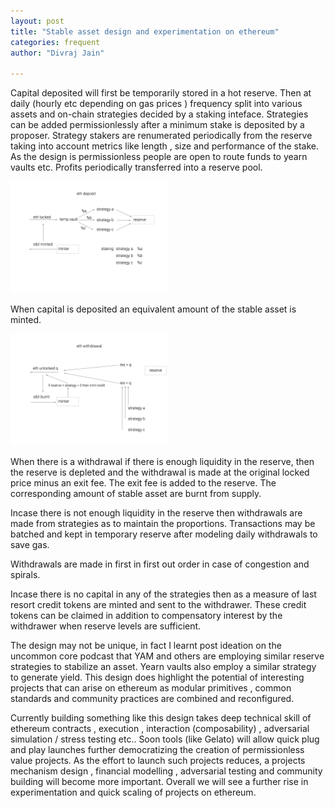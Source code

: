 ```yaml
---
layout: post
title: "Stable asset design and experimentation on ethereum"
categories: frequent
author: "Divraj Jain"

---
```


Capital deposited will first be temporarily stored in a hot reserve. Then at daily (hourly etc depending on gas prices ) frequency split into various assets and on-chain strategies decided by a staking inteface. Strategies can be added permissionlessly after a minimum stake is deposited by a proposer. Strategy stakers are renumerated periodically from the reserve taking into account metrics like length , size and performance of the stake. As the design is permissionless people are open to route funds to yearn vaults etc. Profits periodically transferred into a reserve pool.

<img src="https://github.com/divraj/divraj.github.io/raw/master/_assets/ethdeposit.png" width="50%">

When capital is deposited an equivalent amount of the stable asset is minted.

<img src="https://github.com/divraj/divraj.github.io/raw/master/_assets/ethwithdrawal.png" width="50%">


When there is a withdrawal if there is enough liquidity in the reserve, then the reserve is depleted and the withdrawal is made at the original locked price minus an exit fee. The exit fee is added to the reserve. The corresponding amount of stable asset are burnt from supply. 

Incase there is not enough liquidity in the reserve then withdrawals are made from strategies as to maintain the proportions. Transactions may be batched and kept in temporary reserve after modeling daily withdrawals to save gas.

Withdrawals are made in first in first out order in case of congestion and spirals.

Incase there is no capital in any of the strategies then as a measure of last resort credit tokens are minted and sent to the withdrawer. These credit tokens can be claimed in addition to compensatory interest by the withdrawer when reserve levels are sufficient.

The design may not be unique, in fact I learnt post ideation on the uncommon core podcast that YAM and others are employing similar reserve strategies to stabilize an asset. Yearn vaults also employ a similar strategy to generate yield. This design does highlight the potential of interesting projects that can arise on ethereum as modular primitives , common standards and community practices are combined and reconfigured. 

Currently building something like this design takes deep technical skill of ethereum contracts , execution , interaction (composability) , adversarial simulation / stress testing etc.. Soon tools (like Gelato) will allow quick plug and play launches further democratizing the creation of permissionless value projects. As the effort to launch such projects reduces, a projects mechanism design , financial modelling , adversarial testing and community building will become more important. Overall we will see a further rise in experimentation and quick scaling of projects on ethereum.






